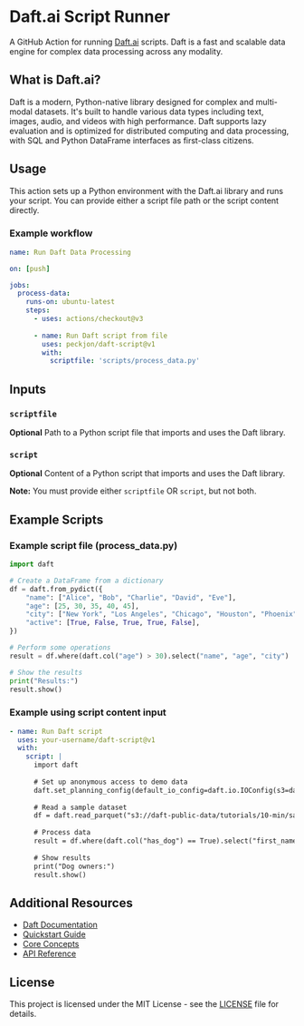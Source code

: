 # Daft.ai Script Runner

A GitHub Action for running [Daft.ai](https://daft.ai/) scripts. Daft is a fast and scalable data engine for complex data processing across any modality.

## What is Daft.ai?

Daft is a modern, Python-native library designed for complex and multi-modal datasets. It's built to handle various data types including text, images, audio, and videos with high performance. Daft supports lazy evaluation and is optimized for distributed computing and data processing, with SQL and Python DataFrame interfaces as first-class citizens.

## Usage

This action sets up a Python environment with the Daft.ai library and runs your script. You can provide either a script file path or the script content directly.

### Example workflow

```yaml
name: Run Daft Data Processing

on: [push]

jobs:
  process-data:
    runs-on: ubuntu-latest
    steps:
      - uses: actions/checkout@v3
      
      - name: Run Daft script from file
        uses: peckjon/daft-script@v1
        with:
          scriptfile: 'scripts/process_data.py'
```

## Inputs

### `scriptfile`

**Optional** Path to a Python script file that imports and uses the Daft library.

### `script`

**Optional** Content of a Python script that imports and uses the Daft library.

**Note:** You must provide either `scriptfile` OR `script`, but not both.

## Example Scripts

### Example script file (process_data.py)

```python
import daft

# Create a DataFrame from a dictionary
df = daft.from_pydict({
    "name": ["Alice", "Bob", "Charlie", "David", "Eve"],
    "age": [25, 30, 35, 40, 45],
    "city": ["New York", "Los Angeles", "Chicago", "Houston", "Phoenix"],
    "active": [True, False, True, True, False],
})

# Perform some operations
result = df.where(daft.col("age") > 30).select("name", "age", "city")

# Show the results
print("Results:")
result.show()
```

### Example using script content input

```yaml
- name: Run Daft script
  uses: your-username/daft-script@v1
  with:
    script: |
      import daft
      
      # Set up anonymous access to demo data
      daft.set_planning_config(default_io_config=daft.io.IOConfig(s3=daft.io.S3Config(anonymous=True)))
      
      # Read a sample dataset
      df = daft.read_parquet("s3://daft-public-data/tutorials/10-min/sample-data-dog-owners-partitioned.pq/**")
      
      # Process data
      result = df.where(daft.col("has_dog") == True).select("first_name", "last_name", "country")
      
      # Show results
      print("Dog owners:")
      result.show()
```

## Additional Resources

- [Daft Documentation](https://docs.getdaft.io/)
- [Quickstart Guide](https://docs.getdaft.io/en/stable/quickstart/)
- [Core Concepts](https://docs.getdaft.io/en/stable/core_concepts/)
- [API Reference](https://docs.getdaft.io/en/stable/api/)

## License

This project is licensed under the MIT License - see the [LICENSE](LICENSE) file for details.
